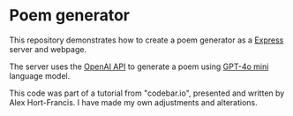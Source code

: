 # Poem generator

This repository demonstrates how to create a poem generator as a [Express](https://expressjs.com/) server and webpage. 

The server uses the [OpenAI API](https://platform.openai.com/docs/overview) to generate a poem using  [GPT-4o mini](https://openai.com/index/gpt-4o-mini-advancing-cost-efficient-intelligence/) language model. 

This code was part of a tutorial from "codebar.io", presented and written by Alex Hort-Francis. I have made my own adjustments and alterations.